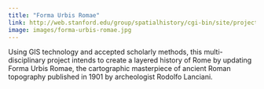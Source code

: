 ```yaml
---
title: "Forma Urbis Romae"
link: http://web.stanford.edu/group/spatialhistory/cgi-bin/site/project.php?id=1063
image: images/forma-urbis-romae.jpg
---
```

Using GIS technology and accepted scholarly methods, this multi-disciplinary project intends to create a layered history of Rome by updating Forma Urbis Romae, the cartographic masterpiece of ancient Roman topography published in 1901 by archeologist Rodolfo Lanciani.
